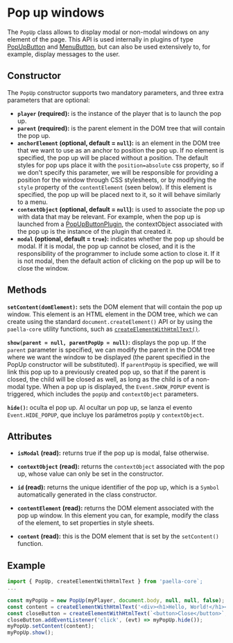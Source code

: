
# Pop up windows

The `PopUp` class allows to display modal or non-modal windows on any element of the page. This API is used internally in plugins of type [ PopUpButton](popup_button_plugin.md) and [MenuButton](menu_button_plugin.md), but can also be used extensively to, for example, display messages to the user.

## Constructor

The `PopUp` constructor supports two mandatory parameters, and three extra parameters that are optional:

- **`player` (required):** is the instance of the player that is to launch the pop up.
- **`parent` (required):** is the parent element in the DOM tree that will contain the pop up.
- **`anchorElement` (optional, default = `null`):** is an element in the DOM tree that we want to use as an anchor to position the pop up. If no element is specified, the pop up will be placed without a position. The default styles for pop ups place it with the `position=absolute` css property, so if we don't specify this parameter, we will be responsible for providing a position for the window through CSS stylesheets, or by modifying the `style` property of the `contentElement` (seen below). If this element is specified, the pop up will be placed next to it, so it will behave similarly to a menu.
- **`contextObject` (optional, default = `null`):** is used to associate the pop up with data that may be relevant. For example, when the pop up is launched from a [ PopUpButtonPlugin](popup_button_plugin.md), the contextObject associated with the pop up is the instance of the plugin that created it.
- **`modal` (optional, default = `true`):** indicates whether the pop up should be modal. If it is modal, the pop up cannot be closed, and it is the responsibility of the programmer to include some action to close it. If it is not modal, then the default action of clicking on the pop up will be to close the window.

## Methods

**`setContent(domElement)`:** sets the DOM element that will contain the pop up window. This element is an HTML element in the DOM tree, which we can create using the standard `document.createElement()` API or by using the `paella-core` utility functions, such as [`createElementWithHtmlText()`](dom_utilities.md).

**`show(parent = null, parentPopUp = null)`:** displays the pop up. If the `parent` parameter is specified, we can modify the parent in the DOM tree where we want the window to be displayed (the parent specified in the PopUp constructor will be substituted). If `parentPopUp` is specified, we will link this pop up to a previously created pop up, so that if the parent is closed, the child will be closed as well, as long as the child is of a non-modal type. When a pop up is displayed, the `Event.SHOW_POPUP` event is triggered, which includes the `popUp` and `contextObject` parameters.

**`hide()`:** oculta el pop up. Al ocultar un pop up, se lanza el evento `Event.HIDE_POPUP`, que incluye los parámetros `popUp` y `contextObject`.


## Attributes

- **`isModal` (read):** returns true if the pop up is modal, false otherwise.

- **`contextObject` (read):** returns the `contextObject` associated with the pop up, whose value can only be set in the constructor.

- **`id` (read):** returns the unique identifier of the pop up, which is a `Symbol` automatically generated in the class constructor.

- **`contentElement` (read):** returns the DOM element associated with the pop up window. In this element you can, for example, modify the class of the element, to set properties in style sheets.

- **`content` (read):** this is the DOM element that is set by the `setContent()` function.


## Example

```js
import { PopUp, createElementWithHtmlText } from 'paella-core`;
...

const myPopUp = new PopUp(myPlayer, document.body, null, null, false);
const content = createElementWithHtmlText('<div><h1>Hello, World!</h1></div>');
const closeButton = createElementWithHtmlText(`<button>Close</button>`, content);
closeButton.addEventListener('click', (evt) => myPopUp.hide());
myPopUp.setContent(content);
myPopUp.show();
```


